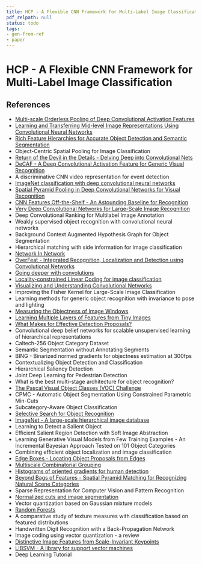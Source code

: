 ```yaml
---
title: HCP - A Flexible CNN Framework for Multi-Label Image Classification
pdf_relpath: null
status: todo
tags:
- gen-from-ref
- paper
---
```


# HCP - A Flexible CNN Framework for Multi-Label Image Classification

## References

- [Multi-scale Orderless Pooling of Deep Convolutional Activation Features](./multi-scale-orderless-pooling-of-deep-convolutional-activation-features.md)
- [Learning and Transferring Mid-level Image Representations Using Convolutional Neural Networks](./learning-and-transferring-mid-level-image-representations-using-convolutional-neural-networks.md)
- [Rich Feature Hierarchies for Accurate Object Detection and Semantic Segmentation](./rich-feature-hierarchies-for-accurate-object-detection-and-semantic-segmentation.md)
- Object-Centric Spatial Pooling for Image Classification
- [Return of the Devil in the Details - Delving Deep into Convolutional Nets](./return-of-the-devil-in-the-details-delving-deep-into-convolutional-nets.md)
- [DeCAF - A Deep Convolutional Activation Feature for Generic Visual Recognition](./decaf-a-deep-convolutional-activation-feature-for-generic-visual-recognition.md)
- A discriminative CNN video representation for event detection
- [ImageNet classification with deep convolutional neural networks](./imagenet-classification-with-deep-convolutional-neural-networks.md)
- [Spatial Pyramid Pooling in Deep Convolutional Networks for Visual Recognition](./spatial-pyramid-pooling-in-deep-convolutional-networks-for-visual-recognition.md)
- [CNN Features Off-the-Shelf - An Astounding Baseline for Recognition](./cnn-features-off-the-shelf-an-astounding-baseline-for-recognition.md)
- [Very Deep Convolutional Networks for Large-Scale Image Recognition](./very-deep-convolutional-networks-for-large-scale-image-recognition.md)
- Deep Convolutional Ranking for Multilabel Image Annotation
- Weakly supervised object recognition with convolutional neural networks
- Background Context Augmented Hypothesis Graph for Object Segmentation
- Hierarchical matching with side information for image classification
- [Network In Network](./network-in-network.md)
- [OverFeat - Integrated Recognition, Localization and Detection using Convolutional Networks](./overfeat-integrated-recognition-localization-and-detection-using-convolutional-networks.md)
- [Going deeper with convolutions](./going-deeper-with-convolutions.md)
- [Locality-constrained Linear Coding for image classification](./locality-constrained-linear-coding-for-image-classification.md)
- [Visualizing and Understanding Convolutional Networks](./visualizing-and-understanding-convolutional-networks.md)
- Improving the Fisher Kernel for Large-Scale Image Classification
- Learning methods for generic object recognition with invariance to pose and lighting
- [Measuring the Objectness of Image Windows](./measuring-the-objectness-of-image-windows.md)
- [Learning Multiple Layers of Features from Tiny Images](./learning-multiple-layers-of-features-from-tiny-images.md)
- [What Makes for Effective Detection Proposals?](./what-makes-for-effective-detection-proposals.md)
- Convolutional deep belief networks for scalable unsupervised learning of hierarchical representations
- Caltech-256 Object Category Dataset
- Semantic Segmentation without Annotating Segments
- BING - Binarized normed gradients for objectness estimation at 300fps
- Contextualizing Object Detection and Classification
- Hierarchical Saliency Detection
- Joint Deep Learning for Pedestrian Detection
- What is the best multi-stage architecture for object recognition?
- [The Pascal Visual Object Classes (VOC) Challenge](./the-pascal-visual-object-classes-voc-challenge.md)
- CPMC - Automatic Object Segmentation Using Constrained Parametric Min-Cuts
- Subcategory-Aware Object Classification
- [Selective Search for Object Recognition](./selective-search-for-object-recognition.md)
- [ImageNet - A large-scale hierarchical image database](./imagenet-a-large-scale-hierarchical-image-database.md)
- Learning to Detect a Salient Object
- Efficient Salient Region Detection with Soft Image Abstraction
- Learning Generative Visual Models from Few Training Examples - An Incremental Bayesian Approach Tested on 101 Object Categories
- Combining efficient object localization and image classification
- [Edge Boxes - Locating Object Proposals from Edges](./edge-boxes-locating-object-proposals-from-edges.md)
- [Multiscale Combinatorial Grouping](./multiscale-combinatorial-grouping.md)
- [Histograms of oriented gradients for human detection](./histograms-of-oriented-gradients-for-human-detection.md)
- [Beyond Bags of Features - Spatial Pyramid Matching for Recognizing Natural Scene Categories](./beyond-bags-of-features-spatial-pyramid-matching-for-recognizing-natural-scene-categories.md)
- Sparse Representation for Computer Vision and Pattern Recognition
- [Normalized cuts and image segmentation](./normalized-cuts-and-image-segmentation.md)
- Vector quantization based on Gaussian mixture models
- [Random Forests](./random-forests.md)
- A comparative study of texture measures with classification based on featured distributions
- Handwritten Digit Recognition with a Back-Propagation Network
- Image coding using vector quantization - a review
- [Distinctive Image Features from Scale-Invariant Keypoints](./distinctive-image-features-from-scale-invariant-keypoints.md)
- [LIBSVM - A library for support vector machines](./libsvm-a-library-for-support-vector-machines.md)
- Deep Learning Tutorial
